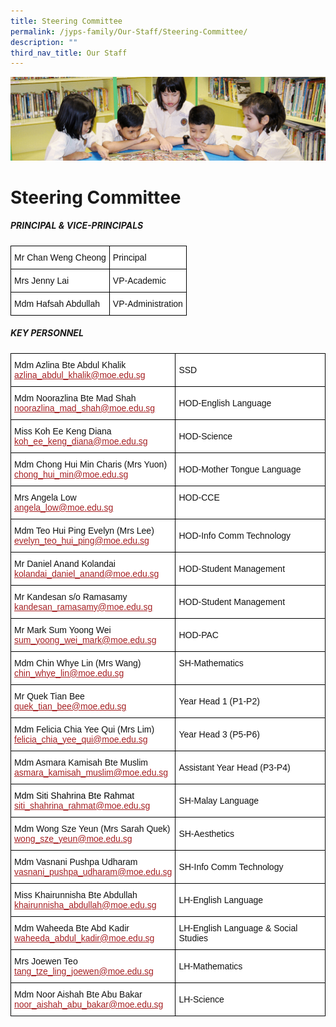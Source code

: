 ```yaml
---
title: Steering Committee
permalink: /jyps-family/Our-Staff/Steering-Committee/
description: ""
third_nav_title: Our Staff
---
```

![](/images/banner.gif)

Steering Committee
==================

##### PRINCIPAL & VICE-PRINCIPALS

<style type="text/css">
.tg  {border-collapse:collapse;border-spacing:0;}
.tg td{border-color:black;border-style:solid;border-width:1px;font-family:Arial, sans-serif;font-size:14px;
  overflow:hidden;padding:10px 5px;word-break:normal;}
.tg th{border-color:black;border-style:solid;border-width:1px;font-family:Arial, sans-serif;font-size:14px;
  font-weight:normal;overflow:hidden;padding:10px 5px;word-break:normal;}
.tg .tg-81wz{background-color:#FFF;color:#111;text-align:left;vertical-align:middle}
</style>
<table class="tg">
<thead>
  <tr>
    <th class="tg-81wz">Mr Chan Weng Cheong</th>
    <th class="tg-81wz">Principal</th>
  </tr>
</thead>
<tbody>
  <tr>
    <td class="tg-81wz">Mrs Jenny Lai</td>
    <td class="tg-81wz">VP-Academic </td>
  </tr>
  <tr>
    <td class="tg-81wz">Mdm Hafsah Abdullah</td>
    <td class="tg-81wz">VP-Administration</td>
  </tr>
</tbody>
</table>


##### KEY PERSONNEL

<style type="text/css">
.tg  {border-collapse:collapse;border-spacing:0;}
.tg td{border-color:black;border-style:solid;border-width:1px;font-family:Arial, sans-serif;font-size:14px;
  overflow:hidden;padding:10px 5px;word-break:normal;}
.tg th{border-color:black;border-style:solid;border-width:1px;font-family:Arial, sans-serif;font-size:14px;
  font-weight:normal;overflow:hidden;padding:10px 5px;word-break:normal;}
.tg .tg-20fz{background-color:#FFF;color:#A52023;text-align:left;vertical-align:top}
.tg .tg-81wz{background-color:#FFF;color:#111;text-align:left;vertical-align:middle}
.tg .tg-3xsd{background-color:#FFF;color:#111;text-align:left;vertical-align:top}
</style>
<table class="tg">
<thead>
  <tr>
    <th class="tg-81wz">Mdm Azlina Bte Abdul Khalik<br><a href="mailto:azlina_abdul_khalik@moe.edu.sg"><span style="text-decoration:underline;color:#A52023">azlina_abdul_khalik@moe.edu.sg</span></a><br></th>
    <th class="tg-81wz">SSD</th>
  </tr>
</thead>
<tbody>
  <tr>
    <td class="tg-81wz">Mdm Noorazlina Bte Mad Shah<br><a href="mailto:noorazlina_mad_shah@moe.edu.sg"><span style="text-decoration:underline;color:#A52023">noorazlina_mad_shah@moe.edu.sg</span></a><br></td>
    <td class="tg-81wz">HOD-English Language</td>
  </tr>
  <tr>
    <td class="tg-81wz">Miss Koh Ee Keng Diana<br><a href="mailto:koh_ee_keng_diana@moe.edu.sg"><span style="text-decoration:underline;color:#A52023">koh_ee_keng_diana@moe.edu.sg</span></a><br></td>
    <td class="tg-81wz">HOD-Science</td>
  </tr>
  <tr>
    <td class="tg-3xsd">Mdm Chong Hui Min Charis (Mrs Yuon)<br><a href="mailto:chong_hui_min@moe.edu.sg"><span style="text-decoration:underline;color:#A52023">chong_hui_min@moe.edu.sg</span></a><br></td>
    <td class="tg-81wz">HOD-Mother Tongue Language</td>
  </tr>
  <tr>
    <td class="tg-81wz">Mrs Angela Low<br><a href="mailto:angela_low@moe.edu.sg"><span style="text-decoration:underline;color:#A52023">angela_low@moe.edu.sg</span></a><br></td>
    <td class="tg-3xsd">HOD-CCE</td>
  </tr>
  <tr>
    <td class="tg-81wz">Mdm Teo Hui Ping Evelyn (Mrs Lee)<br><a href="mailto:evelyn_teo_hui_ping@moe.edu.sg"><span style="text-decoration:underline;color:#A52023">evelyn_teo_hui_ping@moe.edu.sg</span></a><br></td>
    <td class="tg-81wz">HOD-Info Comm Technology</td>
  </tr>
  <tr>
    <td class="tg-81wz">Mr Daniel Anand Kolandai<br><a href="mailto:kolandai_daniel_anand@moe.edu.sg"><span style="text-decoration:underline;color:#A52023">kolandai_daniel_anand@moe.edu.sg</span></a><br></td>
    <td class="tg-81wz">HOD-Student Management </td>
  </tr>
  <tr>
    <td class="tg-81wz">Mr Kandesan s/o Ramasamy<br><a href="mailto:kandesan_ramasamy@moe.edu.sg"><span style="text-decoration:underline;color:#A52023">kandesan_ramasamy@moe.edu.sg</span></a><br></td>
    <td class="tg-81wz">HOD-Student Management</td>
  </tr>
  <tr>
    <td class="tg-3xsd">Mr Mark Sum Yoong Wei<br><a href="mailto:sum_yoong_wei_mark@moe.edu.sg"><span style="text-decoration:underline;color:#A52023">sum_yoong_wei_mark@moe.edu.sg</span></a><br></td>
    <td class="tg-81wz">HOD-PAC </td>
  </tr>
  <tr>
    <td class="tg-3xsd">Mdm Chin Whye Lin (Mrs Wang)<br><a href="mailto:chin_whye_lin@moe.edu.sg"><span style="text-decoration:underline;color:#A52023">chin_whye_lin@moe.edu.sg</span></a><br></td>
    <td class="tg-3xsd">SH-Mathematics<br></td>
  </tr>
  <tr>
    <td class="tg-81wz">Mr Quek Tian Bee<br><a href="mailto:quek_tian_bee@moe.edu.sg"><span style="text-decoration:underline;color:#A52023">quek_tian_bee@moe.edu.sg</span></a><br></td>
    <td class="tg-81wz">Year Head 1 (P1-P2) </td>
  </tr>
  <tr>
    <td class="tg-81wz">Mdm Felicia Chia Yee Qui (Mrs Lim)<br><a href="mailto:felicia_chia_yee_qui@moe.edu.sg"><span style="text-decoration:underline;color:#A52023">felicia_chia_yee_qui@moe.edu.sg</span></a><br></td>
    <td class="tg-81wz">Year Head 3 (P5-P6) <br></td>
  </tr>
  <tr>
    <td class="tg-81wz">Mdm Asmara Kamisah Bte Muslim <br><a href="mailto:asmara_kamisah_muslim@moe.edu.sg"><span style="text-decoration:underline;color:#A52023">asmara_kamisah_muslim@moe.edu.sg</span></a><br></td>
    <td class="tg-81wz">Assistant Year Head  (P3-P4)</td>
  </tr>
  <tr>
    <td class="tg-20fz"><span style="color:#000">Mdm Siti Shahrina Bte Rahmat</span><br><a href="mailto:siti_shahrina_rahmat@moe.edu.sg" target="_blank" rel="noopener noreferrer"><span style="text-decoration:underline;color:#A52023">siti_shahrina_rahmat@moe.edu.sg</span></a><span style="text-decoration:underline"> </span></td>
    <td class="tg-81wz">SH-Malay Language </td>
  </tr>
  <tr>
    <td class="tg-81wz">Mdm Wong Sze Yeun (Mrs Sarah Quek)<br><a href="mailto:wong_sze_yeun@moe.edu.sg"><span style="text-decoration:underline;color:#A52023">wong_sze_yeun@moe.edu.sg</span></a><br></td>
    <td class="tg-81wz">SH-Aesthetics<br></td>
  </tr>
  <tr>
    <td class="tg-81wz">Mdm Vasnani Pushpa Udharam<br><a href="mailto:vasnani_pushpa_udharam@moe.edu.sg"><span style="text-decoration:underline;color:#A52023">vasnani_pushpa_udharam@moe.edu.sg</span></a><br></td>
    <td class="tg-81wz">SH-Info Comm Technology </td>
  </tr>
  <tr>
    <td class="tg-81wz">Miss Khairunnisha Bte Abdullah<br><a href="mailto:khairunnisha_abdullah@moe.edu.sg"><span style="text-decoration:underline;color:#A52023">khairunnisha_abdullah@moe.edu.sg</span></a><br></td>
    <td class="tg-81wz">LH-English Language </td>
  </tr>
  <tr>
    <td class="tg-81wz">Mdm Waheeda Bte Abd Kadir<br><a href="mailto:waheeda_abdul_kadir@moe.edu.sg"><span style="text-decoration:underline;color:#A52023">waheeda_abdul_kadir@moe.edu.sg</span></a><br></td>
    <td class="tg-81wz">LH-English Language &amp; Social Studies </td>
  </tr>
  <tr>
    <td class="tg-81wz">Mrs Joewen Teo<br><a href="mailto:tang_tze_ling_joewen@moe.edu.sg"><span style="text-decoration:underline;color:#A52023">tang_tze_ling_joewen@moe.edu.sg</span></a> <br></td>
    <td class="tg-81wz">LH-Mathematics </td>
  </tr>
  <tr>
    <td class="tg-81wz">Mdm Noor Aishah Bte Abu Bakar<br><a href="mailto:noor_aishah_abu_bakar@moe.edu.sg"><span style="text-decoration:underline;color:#A52023">noor_aishah_abu_bakar@moe.edu.sg</span></a><br></td>
    <td class="tg-81wz">LH-Science </td>
  </tr>
</tbody>
</table>